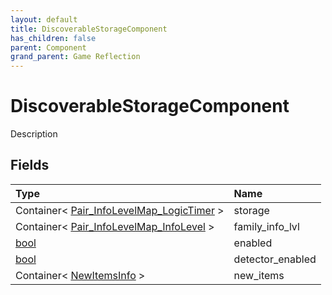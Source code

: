 ```yaml
---
layout: default
title: DiscoverableStorageComponent
has_children: false
parent: Component
grand_parent: Game Reflection
---
```

# DiscoverableStorageComponent
Description 

## Fields

| Type | Name |
|:----------|:--------------|
| Container< [Pair_InfoLevelMap_LogicTimer](/riftbreaker-wiki/docs/game-reflection/classes/pair__info_level_map__logic_timer/) > | storage |
| Container< [Pair_InfoLevelMap_InfoLevel](/riftbreaker-wiki/docs/game-reflection/classes/pair__info_level_map__info_level/) > | family_info_lvl |
| [bool](/riftbreaker-wiki/docs/game-reflection/components/bool/) | enabled |
| [bool](/riftbreaker-wiki/docs/game-reflection/components/bool/) | detector_enabled |
| Container< [NewItemsInfo](/riftbreaker-wiki/docs/game-reflection/classes/new_items_info/) > | new_items |

